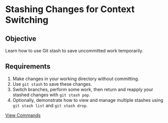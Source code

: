 # Stashing Changes for Context Switching

## Objective  
Learn how to use Git stash to save uncommitted work temporarily.

## Requirements  
1. Make changes in your working directory without committing.  
2. Use `git stash` to save these changes.  
3. Switch branches, perform some work, then return and reapply your stashed changes with `git stash pop`.  
4. Optionally, demonstrate how to view and manage multiple stashes using `git stash list` and `git stash drop`.  

[View Commands](commands.txt)